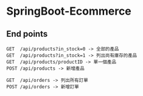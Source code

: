 # SpringBoot-Ecommerce

## End points
```
GET  /api/products?in_stock=0 -> 全部的產品
GET  /api/products?in_stock=1 -> 列出尚有庫存的產品
GET  /api/products/productID -> 單一個產品
POST /api/products -> 新增產品

GET  /api/orders -> 列出所有訂單
POST /api/orders -> 新增訂單
```
